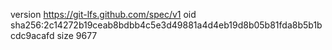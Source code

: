 version https://git-lfs.github.com/spec/v1
oid sha256:2c14272b19ceab8bdbb4c5e3d49881a4d4eb19d8b05b81fda8b5b1bcdc9acafd
size 9677
